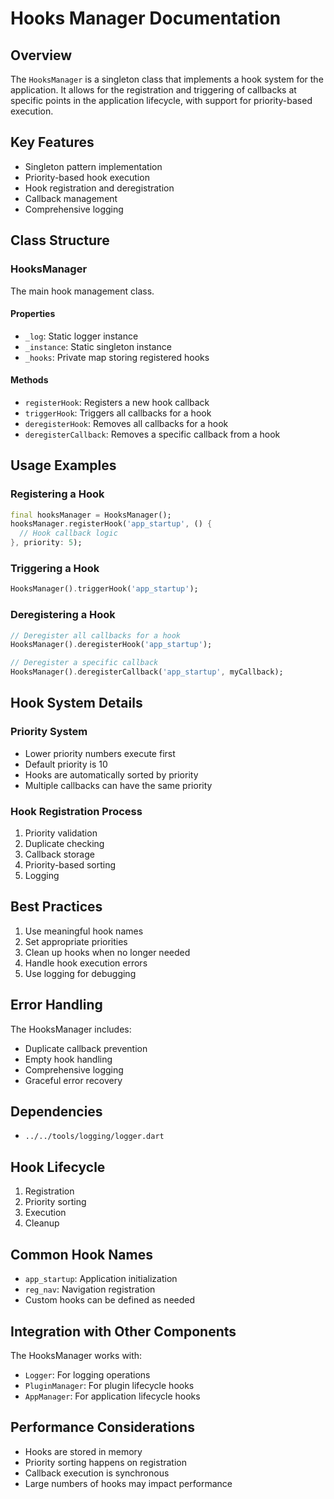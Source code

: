# Hooks Manager Documentation

## Overview
The `HooksManager` is a singleton class that implements a hook system for the application. It allows for the registration and triggering of callbacks at specific points in the application lifecycle, with support for priority-based execution.

## Key Features
- Singleton pattern implementation
- Priority-based hook execution
- Hook registration and deregistration
- Callback management
- Comprehensive logging

## Class Structure

### HooksManager
The main hook management class.

#### Properties
- `_log`: Static logger instance
- `_instance`: Static singleton instance
- `_hooks`: Private map storing registered hooks

#### Methods
- `registerHook`: Registers a new hook callback
- `triggerHook`: Triggers all callbacks for a hook
- `deregisterHook`: Removes all callbacks for a hook
- `deregisterCallback`: Removes a specific callback from a hook

## Usage Examples

### Registering a Hook
```dart
final hooksManager = HooksManager();
hooksManager.registerHook('app_startup', () {
  // Hook callback logic
}, priority: 5);
```

### Triggering a Hook
```dart
HooksManager().triggerHook('app_startup');
```

### Deregistering a Hook
```dart
// Deregister all callbacks for a hook
HooksManager().deregisterHook('app_startup');

// Deregister a specific callback
HooksManager().deregisterCallback('app_startup', myCallback);
```

## Hook System Details

### Priority System
- Lower priority numbers execute first
- Default priority is 10
- Hooks are automatically sorted by priority
- Multiple callbacks can have the same priority

### Hook Registration Process
1. Priority validation
2. Duplicate checking
3. Callback storage
4. Priority-based sorting
5. Logging

## Best Practices
1. Use meaningful hook names
2. Set appropriate priorities
3. Clean up hooks when no longer needed
4. Handle hook execution errors
5. Use logging for debugging

## Error Handling
The HooksManager includes:
- Duplicate callback prevention
- Empty hook handling
- Comprehensive logging
- Graceful error recovery

## Dependencies
- `../../tools/logging/logger.dart`

## Hook Lifecycle
1. Registration
2. Priority sorting
3. Execution
4. Cleanup

## Common Hook Names
- `app_startup`: Application initialization
- `reg_nav`: Navigation registration
- Custom hooks can be defined as needed

## Integration with Other Components
The HooksManager works with:
- `Logger`: For logging operations
- `PluginManager`: For plugin lifecycle hooks
- `AppManager`: For application lifecycle hooks

## Performance Considerations
- Hooks are stored in memory
- Priority sorting happens on registration
- Callback execution is synchronous
- Large numbers of hooks may impact performance 